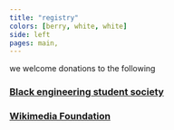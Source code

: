 ```yaml
---
title: "registry"
colors: [berry, white, white]
side: left
pages: main,
---
```


we welcome donations to the following


### [Black engineering student society](https://giving.northeastern.edu/live/profiles/400-club-black-engineering-student-society)


### [Wikimedia Foundation](https://wikimediafoundation.org/wiki/Ways_to_Give)
